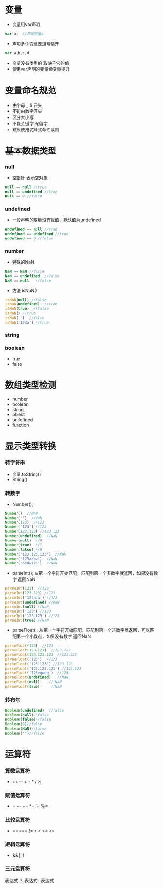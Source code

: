 # 变量
- 变量用var声明 
```javascript
var a;  //声明变量a
```
- 声明多个变量要逗号隔开
```javascript
var a,b,c,d
```
- 变量没有类型的 取决于它的值
- 使用var声明的变量会变量提升
# 变量命名规范
- 由字母 _  $  开头    
- 不能由数字开头
- 区分大小写
- 不能关键字 保留字
- 建议使用驼峰式命名规则
# 基本数据类型
### null
- 空指针 表示空对象
```javascript
null == null //true
null == undefined //true
null == 0 //false
```
### undefined
- 一般声明的变量没有赋值，默认值为undefined
```javascript
undefined == null //true
undefined == undefined //true
undefined == 0 //false
```
### number
- 特殊的NaN
```javascript
NaN == NaN //fasle
NaN == undefined  //false
NaN == null   //false
```
- 方法 isNaN()
```javascript
isNaN(null) //false
isNaN(undefined)  //true
isNaN(true)  //false
isNaN() //true
isNaN('')  //false
isNaN('123a') //true

```
### string
### boolean
- true
- false
# 数组类型检测
- number
- boolean
- string
- object
- undefined
- function
# 显示类型转换
### 转字符串
- 变量.toString()
- String()
###  转数字
- Number();
```javascript
Number()  //NaN
Number('')  //NaN
Number(123)  //123
Number('123') //123
Number(123.123) //123.123
Number(undefined)  //NaN
Number(null)  //0
Number(true)  //1
Number(false) //0
Number('123.123.123')  //NaN
Number('123adaw')  //NaN
Number('asdw123')  //NaN
```
- parseInt();
从第一个字符开始匹配，匹配到第一个非数字就返回，如果没有数字 返回NaN
```javascript
parseInt(123)  //123
parseInt(123.123) //123
parseInt('123ada') //123
parseInt(undefined) //NaN
parseInt(null) //NaN
parseInt('123') //123
parseInt('123.123') //123
parseInt(true) //NaN
```
- parseFloat();
从第一个字符开始匹配，匹配到第一个非数字就返回，可以匹配第一个小数点，如果没有数字 返回NaN
```javascript
parseFloat(123)  //123
parseFloat(123.123)  //123.123
parseFloat(123.123.123) //123.123
parseFloat('123')  //123
parseFloat('123.123') //123.123
parseFloat('123.123.123') //123.123
parseFloat('123eqweq')  //123
parseFloat(undefined)   //NaN
parseFloat(null)    // NaN
parseFloat(true)     //NaN
```
### 转布尔
```javascript
Boolean(undefined)  //false
Boolean(null)//false
Boolean(false)//false
Boolean(0)//false
Boolean(NaN)//false
Boolean("")//false
```
# 运算符

### 算数运算符
- ++ -- + - * / %
### 赋值运算符
- = += -= *= /= %=
### 比较运算符
- == === != > < >= <=
### 逻辑运算符
- && || !
### 三元运算符
表达式 ？ 表达式 : 表达式


